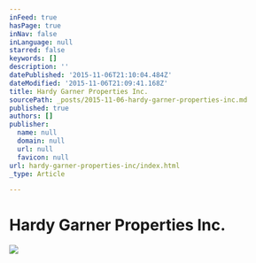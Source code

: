 ```yaml
---
inFeed: true
hasPage: true
inNav: false
inLanguage: null
starred: false
keywords: []
description: ''
datePublished: '2015-11-06T21:10:04.484Z'
dateModified: '2015-11-06T21:09:41.168Z'
title: Hardy Garner Properties Inc.
sourcePath: _posts/2015-11-06-hardy-garner-properties-inc.md
published: true
authors: []
publisher:
  name: null
  domain: null
  url: null
  favicon: null
url: hardy-garner-properties-inc/index.html
_type: Article

---
```

# Hardy Garner Properties Inc.
![](https://the-grid-user-content.s3-us-west-2.amazonaws.com/0e46b24e-d8e2-4de2-93eb-0ec872eff2e6.jpg)